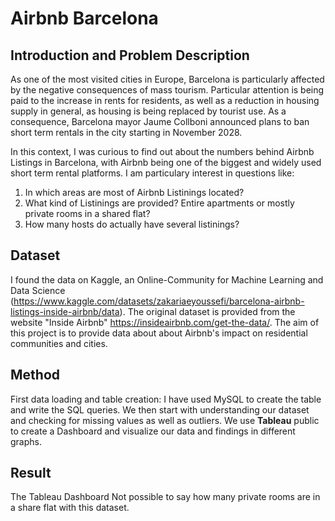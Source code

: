 # Airbnb Barcelona

## Introduction and Problem Description
As one of the most visited cities in Europe, Barcelona is particularly affected by the negative consequences of mass tourism. Particular attention is being paid to the increase in rents for residents, as well as a reduction in housing supply in general, as housing is being replaced by tourist use. As a consequence, Barcelona mayor Jaume Collboni announced plans to ban short term rentals in the city starting in November 2028.

In this context, I was curious to find out about the numbers behind Airbnb Listings in Barcelona, with Airbnb being one of the biggest and widely used short term rental platforms. I am particulary interest in questions like:

1. In which areas are most of Airbnb Listinings located?
2. What kind of Listinings are provided? Entire apartments or mostly private rooms in a shared flat?
3. How many hosts do actually have several listinings?

## Dataset
I found the data on Kaggle, an Online-Community for Machine Learning and Data Science (https://www.kaggle.com/datasets/zakariaeyoussefi/barcelona-airbnb-listings-inside-airbnb/data). The original dataset is provided from the website "Inside Airbnb" https://insideairbnb.com/get-the-data/. The aim of this project is to provide data about about Airbnb's impact on residential communities and cities.

## Method
First data loading and table creation: I have used MySQL to create the table and write the SQL queries. We then start with understanding our dataset and checking for missing values as well as outliers.
We use **Tableau** public to create a Dashboard and visualize our data and findings in different graphs.

## Result
The Tableau Dashboard 
Not possible to say how many private rooms are in a share flat with this dataset.
